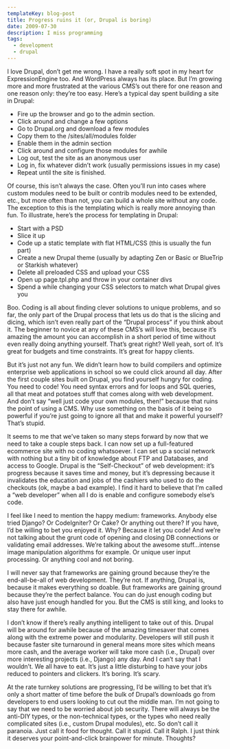 ```yaml
---
templateKey: blog-post
title: Progress ruins it (or, Drupal is boring)
date: 2009-07-30
description: I miss programming
tags:
  - development
  - drupal
---
```


I love Drupal, don’t get me wrong. I have a really soft spot in my heart for ExpressionEngine too. And WordPress always has its place. But I’m growing more and more frustrated at the various CMS’s out there for one reason and one reason only: they’re too easy. Here’s a typical day spent building a site in Drupal:

- Fire up the browser and go to the admin section.
- Click around and change a few options
- Go to Drupal.org and download a few modules
- Copy them to the /sites/all/modules folder
- Enable them in the admin section
- Click around and configure those modules for awhile
- Log out, test the site as an anonymous user
- Log in, fix whatever didn’t work (usually permissions issues in my case)
- Repeat until the site is finished.

Of course, this isn’t always the case. Often you’ll run into cases where custom modules need to be built or contrib modules need to be extended, etc., but more often than not, you can build a whole site without any code. The exception to this is the templating which is really more annoying than fun. To illustrate, here’s the process for templating in Drupal:

- Start with a PSD
- Slice it up
- Code up a static template with flat HTML/CSS (this is usually the fun part)
- Create a new Drupal theme (usually by adapting Zen or Basic or BlueTrip or Starkish whatever)
- Delete all preloaded CSS and upload your CSS
- Open up page.tpl.php and throw in your container divs
- Spend a while changing your CSS selectors to match what Drupal gives you

Boo. Coding is all about finding clever solutions to unique problems, and so far, the only part of the Drupal process that lets us do that is the slicing and dicing, which isn’t even really part of the “Drupal process” if you think about it. The beginner to novice at any of these CMS’s will love this, because it’s amazing the amount you can accomplish in a short period of time without even really doing anything yourself. That’s great right? Well yeah, sort of. It’s great for budgets and time constraints. It’s great for happy clients.

But it’s just not any fun. We didn’t learn how to build compilers and optimize enterprise web applications in school so we could click around all day. After the first couple sites built on Drupal, you find yourself hungry for coding. You need to code! You need syntax errors and for loops and SQL queries, all that meat and potatoes stuff that comes along with web development. And don’t say “well just code your own modules, then!” because that ruins the point of using a CMS. Why use something on the basis of it being so powerful if you’re just going to ignore all that and make it powerful yourself? That’s stupid.

It seems to me that we’ve taken so many steps forward by now that we need to take a couple steps back. I can now set up a full-featured ecommerce site with no coding whatsoever. I can set up a social network with nothing but a tiny bit of knowledge about FTP and Databases, and access to Google. Drupal is the “Self-Checkout” of web development: it’s progress because it saves time and money, but it’s depressing because it invalidates the education and jobs of the cashiers who used to do the checkouts (ok, maybe a bad example). I find it hard to believe that I’m called a “web developer” when all I do is enable and configure somebody else’s code.

I feel like I need to mention the happy medium: frameworks. Anybody else tried Django? Or CodeIgniter? Or Cake? Or anything out there? If you have, I’d be willing to bet you enjoyed it. Why? Because it let you code! And we’re not talking about the grunt code of opening and closing DB connections or validating email addresses. We’re talking about the awesome stuff…intense image manipulation algorithms for example. Or unique user input processing. Or anything cool and not boring.

I will never say that frameworks are gaining ground because they’re the end-all-be-all of web development. They’re not. If anything, Drupal is, because it makes everything so doable. But frameworks are gaining ground because they’re the perfect balance. You can do just enough coding but also have just enough handled for you. But the CMS is still king, and looks to stay there for awhile.

I don’t know if there’s really anything intelligent to take out of this. Drupal will be around for awhile because of the amazing timesaver that comes along with the extreme power and modularity. Developers will still push it because faster site turnaround in general means more sites which means more cash, and the average worker will take more cash (i.e., Drupal) over more interesting projects (i.e., Django) any day. And I can’t say that I wouldn’t. We all have to eat. It’s just a little disturbing to have your jobs reduced to pointers and clickers. It’s boring. It’s scary.

At the rate turnkey solutions are progressing, I’d be willing to bet that it’s only a short matter of time before the bulk of Drupal’s downloads go from developers to end users looking to cut out the middle man. I’m not going to say that we need to be worried about job security. There will always be the anti-DIY types, or the non-technical types, or the types who need really complicated sites (i.e., custom Drupal modules), etc. So don’t call it paranoia. Just call it food for thought. Call it stupid. Call it Ralph. I just think it deserves your point-and-click brainpower for minute. Thoughts?